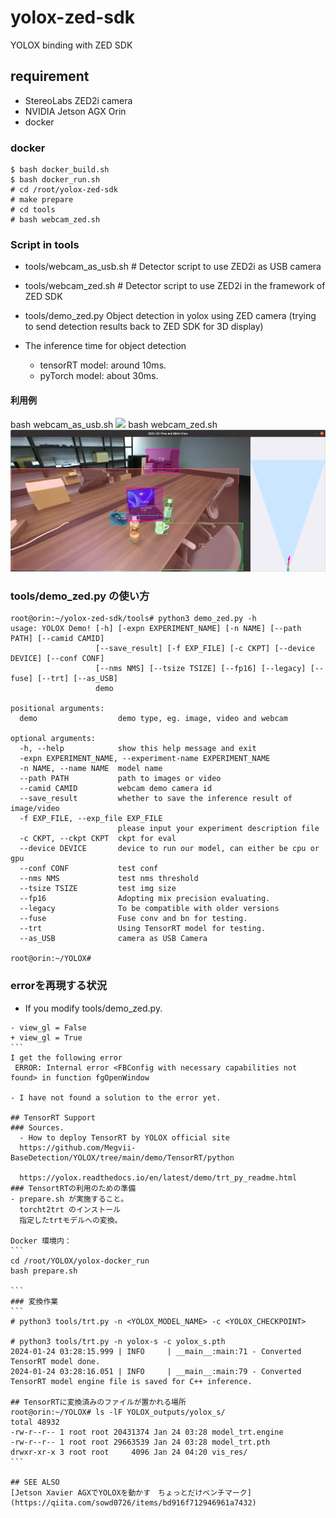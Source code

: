 # yolox-zed-sdk
YOLOX binding with ZED SDK

## requirement
- StereoLabs ZED2i camera
- NVIDIA Jetson AGX Orin
- docker

### docker

```
$ bash docker_build.sh
$ bash docker_run.sh
# cd /root/yolox-zed-sdk
# make prepare
# cd tools
# bash webcam_zed.sh
```

### Script in tools
- tools/webcam_as_usb.sh # Detector script to use ZED2i as USB camera
- tools/webcam_zed.sh # Detector script to use ZED2i in the framework of ZED SDK
- tools/demo_zed.py Object detection in yolox using ZED camera (trying to send detection results back to ZED SDK for 3D display)

- The inference time for object detection
  - tensorRT model: around 10ms.
  - pyTorch model: about 30ms.


#### 利用例
bash webcam_as_usb.sh
![](figures/webcam_as_usb.png)
bash webcam_zed.sh 
![](figures/webcam_zed.png)

### tools/demo_zed.py の使い方

```
root@orin:~/yolox-zed-sdk/tools# python3 demo_zed.py -h
usage: YOLOX Demo! [-h] [-expn EXPERIMENT_NAME] [-n NAME] [--path PATH] [--camid CAMID]
                   [--save_result] [-f EXP_FILE] [-c CKPT] [--device DEVICE] [--conf CONF]
                   [--nms NMS] [--tsize TSIZE] [--fp16] [--legacy] [--fuse] [--trt] [--as_USB]
                   demo

positional arguments:
  demo                  demo type, eg. image, video and webcam

optional arguments:
  -h, --help            show this help message and exit
  -expn EXPERIMENT_NAME, --experiment-name EXPERIMENT_NAME
  -n NAME, --name NAME  model name
  --path PATH           path to images or video
  --camid CAMID         webcam demo camera id
  --save_result         whether to save the inference result of image/video
  -f EXP_FILE, --exp_file EXP_FILE
                        please input your experiment description file
  -c CKPT, --ckpt CKPT  ckpt for eval
  --device DEVICE       device to run our model, can either be cpu or gpu
  --conf CONF           test conf
  --nms NMS             test nms threshold
  --tsize TSIZE         test img size
  --fp16                Adopting mix precision evaluating.
  --legacy              To be compatible with older versions
  --fuse                Fuse conv and bn for testing.
  --trt                 Using TensorRT model for testing.
  --as_USB              camera as USB Camera

root@orin:~/YOLOX#

```
### errorを再現する状況
- If you modify tools/demo_zed.py.
````
- view_gl = False
+ view_gl = True
```
I get the following error
 ERROR: Internal error <FBConfig with necessary capabilities not found> in function fgOpenWindow

- I have not found a solution to the error yet.

## TensorRT Support
### Sources.
  - How to deploy TensorRT by YOLOX official site
  https://github.com/Megvii-BaseDetection/YOLOX/tree/main/demo/TensorRT/python

  https://yolox.readthedocs.io/en/latest/demo/trt_py_readme.html
### TensortRTの利用のための準備
- prepare.sh が実施すること。
  torcht2trt のインストール
  指定したtrtモデルへの変換。

Docker 環境内：
```
cd /root/YOLOX/yolox-docker_run
bash prepare.sh

```
### 変換作業
```
# python3 tools/trt.py -n <YOLOX_MODEL_NAME> -c <YOLOX_CHECKPOINT>

# python3 tools/trt.py -n yolox-s -c yolox_s.pth
2024-01-24 03:28:15.999 | INFO     | __main__:main:71 - Converted TensorRT model done.
2024-01-24 03:28:16.051 | INFO     | __main__:main:79 - Converted TensorRT model engine file is saved for C++ inference.

## TensorRTに変換済みのファイルが置かれる場所
root@orin:~/YOLOX# ls -lF YOLOX_outputs/yolox_s/
total 48932
-rw-r--r-- 1 root root 20431374 Jan 24 03:28 model_trt.engine
-rw-r--r-- 1 root root 29663539 Jan 24 03:28 model_trt.pth
drwxr-xr-x 3 root root     4096 Jan 24 04:20 vis_res/
```

## SEE ALSO
[Jetson Xavier AGXでYOLOXを動かす　ちょっとだけベンチマーク](https://qiita.com/sowd0726/items/bd916f712946961a7432)

